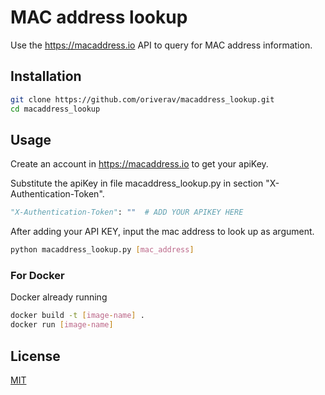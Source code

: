 # MAC address lookup

Use the https://macaddress.io API to query for MAC address information.

## Installation

```bash
git clone https://github.com/oriverav/macaddress_lookup.git
cd macaddress_lookup
```

## Usage

Create an account in https://macaddress.io to get your apiKey.

Substitute the apiKey in file macaddress_lookup.py in section "X-Authentication-Token".

```python
"X-Authentication-Token": ""  # ADD YOUR APIKEY HERE
```

After adding your API KEY, input the mac address to look up as argument.

```bash
python macaddress_lookup.py [mac_address]
```

### For Docker

Docker already running

```bash
docker build -t [image-name] .
docker run [image-name]
```


## License

[MIT](https://choosealicense.com/licenses/mit/)
 